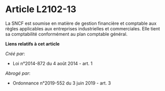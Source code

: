 # Article L2102-13

La SNCF est soumise en matière de gestion financière et comptable aux règles applicables aux entreprises industrielles et
commerciales. Elle tient sa comptabilité conformément au plan comptable général.

**Liens relatifs à cet article**

_Créé par_:

  - Loi n°2014-872 du 4 août 2014 - art. 1

_Abrogé par_:

  - Ordonnance n°2019-552 du 3 juin 2019 - art. 3
